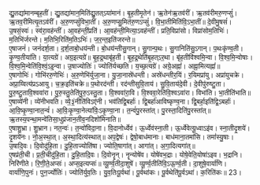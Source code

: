 

  
द्यु॒तद्या॑मानम्बृह॒तीं। द्यु॒तद्या॑मान॒मिति॑द्यु॒तत्ऽया॑मानं। बृ॒ह॒तीमृ॒तेन॑। ऋ॒तेन॑ऋ॒तव॑रीं। ऋ॒तव॑रीमरु॒णप्सुं॑। ऋ॒तव॒रीमित्यृ॒तऽव॑रीं। अ॒रु॒णप्सुं॑विभा॒तीं। अ॒रु॒णप्सु॒मित॑रु॒णऽप्सुं॑। वि॒भा॒तीमिति॑वि॒ऽभा॒तीं॥ दे॒वीमु॒षसं॑। उ॒षसं॒स्वः॑। स्व॑रा॒वह॑न्तीं। आ॒वह॑न्तीं॒प्रति॑। आ॒वह॑न्ती॒मित्या॒ऽवह॑न्तीं। प्रति॒विप्रा॑सो। विप्रा॑सोम॒तिभिः॑। म॒तिभि॑र्जरन्ते। म॒तिभि॒रिति॑म॒तिऽभिः॑। ज॒र॒न्त॒इति॑जरन्ते॥  
ए॒षाजनं॑। जनं॑दर्श॒ता। द॒र्श॒ताबो॒धय॑न्ती। बो॒धय॑न्तीसु॒गान्। सु॒गान्प॒थः। सु॒गानिति॑सु॒ऽगान्। प॒थःकृ॑ण्व॒ती। कृ॒ण्व॒तीया॑ति। या॒त्यग्रे॑। अग्र॒इत्यग्रे॑॥ बृ॒ह॒द्र॒थाबृ॑ह॒ती। बृ॒ह॒द्र॒थेति॑बृ॒हत्ऽर॒था। बृ॑ह॒तीवि॑श्वमि॒न्वा। वि॒श्व॒मि॒न्वोषाः। वि॒श्व॒मि॒न्वेति॑वि॒श्वं॒ऽइ॒न्वा। उ॒षाज्योतिः॑। ज्योति॑र्यच्छति। य॒च्छ॒त्यग्रे॑। अग्रे॒अह्नां॑। अह्ना॒मित्यह्नां॑॥  
ए॒षागोभिः॑। गोभि॑ररु॒णेभिः॑। अ॒रु॒णेभि॑र्युजा॒ना। यु॒जा॒नास्रे॑धन्ती। अस्रे॑धन्तीर॒यिं। र॒यिमप्रा॑यु। अप्रा॑युचक्रे। अप्रा॒य्वित्य॑प्रऽआयु। च॒क्र॒इति॑चक्रे॥ प॒थोरद॑न्ती। रद॑न्तीसुवि॒ताय॑। सु॒वि॒ताय॑दे॒वी। दे॒वीपु॑रुष्टु॒ता। पु॒रु॒ष्टु॒तावि॒श्ववा॑रा। पु॒रु॒स्तु॒तेति॑पु॒रु॒ऽस्तु॒ता। वि॒श्ववा॑रा॒वि। वि॒श्ववा॒रेति॑वि॒श्वऽवा॑रा। विभा॑ति। भा॒तीति॑भाति॥  
ए॒षाव्ये॑नी। व्ये॑नीभवति। व्ये॒३॒॑नीति॑विऽए॑नी। भव॑तिद्वि॒बर्हाः॑। द्वि॒बर्हा॑आविष्कृण्व॒ना। द्वि॒बर्हा॒इति॑द्वि॒ऽबर्हाः॑। आ॒वि॒ष्कृ॒ण्वा॒नात॒न्वं॑। आ॒विः॒कृ॒ण्वा॒नेत्या॑विः॒ऽकृ॒ण्वा॒ना। त॒न्वं॑पु॒रस्ता॑त्। पु॒रस्ता॒दिति॑पु॒रस्ता॑त्॥ ऋ॒तस्य॒पन्था॒मन्वे॑तिसा॒धुप्र॑जान॒तीव॒नदिशो॑मिनाति॥  
ए॒षाशु॒भ्रा। शु॒भ्रान। नत॒न्वः॑। त॒न्वो॑विदा॒ना। वि॒दानोर्ध्वेव॑। ऊ॒र्ध्वेव॑स्ना॒ती। ऊ॒र्ध्वेवेत्यू॒ध्वाऽइ॑व। स्ना॒तीदृ॒शये॑। दृ॒शये॑नः। नो॒अ॒स्था॒त्। अ॒स्था॒दित्य॑स्थात्॥ अप॒द्वेषः॑। द्वेषो॒बाध॑मानाः। बाध॑माना॒तमां॑सि। तमां॑स्यु॒षाः। उ॒षादि॒वः। दि॒वोदु॑हि॒ता। दु॒हि॒ताज्योति॑षा। ज्योति॒षागा॑त्। आगा॑त्। अ॒गा॒दित्यगा॑त्॥  
ए॒षप्र॑ती॒ची। प्र॒ती॒चीदु॑हि॒ता। दु॒हि॒तादि॒वः। दि॒वोनॄन्। नॄन्योषे॑व। योषे॑वभ॒द्राः। योषे॒वेति॒योषा॑ऽइव। भ॒द्रानि। निरि॑णीते। रि॒णी॒ते॒अप्सः॑। अप्स॒इत्यप्सः॑॥ व्यू॒र्ण्व॒तीदा॒शुषे॑। व्यू॒र्ण्व॒तीति॑वि॒ऽऊ॒र्ण्व॒ती। दा॒शुषे॒वार्या॑णि। वार्या॑णि॒पुनः॑। पुन॒र्ज्योतिः॑। ज्योति॑र्युव॒तिः। यु॒व॒तिःपू॒र्वथा॑। पू॒र्वथा॑कः। पू॒र्वथेति॑पू॒र्वऽथा॑। क॒रिति॑कः॥ 23।  
